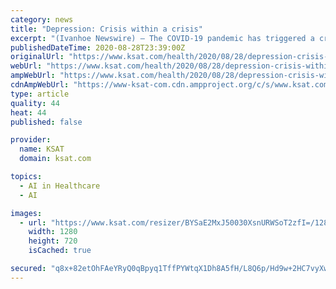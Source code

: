 ```yaml
---
category: news
title: "Depression: Crisis within a crisis"
excerpt: "(Ivanhoe Newswire) – The COVID-19 pandemic has triggered a crisis within a crisis -- a mental health emergency. Compared to a 2018 survey, adults in the U.S. are now eight times more likely to feel serious mental distress."
publishedDateTime: 2020-08-28T23:39:00Z
originalUrl: "https://www.ksat.com/health/2020/08/28/depression-crisis-within-a-crisis/"
webUrl: "https://www.ksat.com/health/2020/08/28/depression-crisis-within-a-crisis/"
ampWebUrl: "https://www.ksat.com/health/2020/08/28/depression-crisis-within-a-crisis/?outputType=amp"
cdnAmpWebUrl: "https://www-ksat-com.cdn.ampproject.org/c/s/www.ksat.com/health/2020/08/28/depression-crisis-within-a-crisis/?outputType=amp"
type: article
quality: 44
heat: 44
published: false

provider:
  name: KSAT
  domain: ksat.com

topics:
  - AI in Healthcare
  - AI

images:
  - url: "https://www.ksat.com/resizer/BYSaE2MxJ50030XsnURWSoT2zfI=/1280x720/smart/d1vhqlrjc8h82r.cloudfront.net/08-28-2020/t_ca869818c40b49c1835f45d4148ca4fc_name_image.jpg"
    width: 1280
    height: 720
    isCached: true

secured: "q8x+82etOhFAeYRyQ0qBpyq1TffPYWtqX1Dh8A5fH/L8Q6p/Hd9w+2HC7vyXw71aAoE8afXrIeXJbwBsXLU1hXIOsXo84+qw7FMr6CA/1SjFAxUBG6C67MOSPcGt4TCkvWaQ9ExbVwAQLfiNuZZU1rO1EXx7YMCIfRnsjOdzsPhcVeShAwDKXJJf9tXZv5hAtMgB6R1p8le3sJYZQwUWUBAjQORqQ3DgYC95eri+FSD1uXREvu40f6TxeGSpG/9/6ETeuTtqmvKBrSyddLgtFfbto4991vSo1yaIWgRVxpjB8sR5nDlR0D2Y3pdUhSFdnbE3KJsDAaPfw5R6mzyUN2JzV2OZk8T+yyRzKJJyNAk=;jp9xuNWiGA/HSYTlDCxasA=="
---
```


